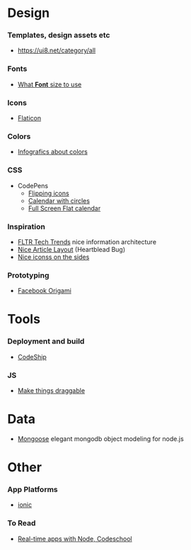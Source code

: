 # Design
### Templates, design assets etc
* https://ui8.net/category/all

### Fonts
* [What **Font** size to use](http://designforhackers.com/blog/font-sizes/?mc_cid=01af7ac1b8&mc_eid=ef4f1b24f0)

### Icons
* [Flaticon](http://www.flaticon.com/categories/sports/13)

### Colors
* [Infografics about colors](http://visual.ly/art-color-coordination?utm_source=twitter&utm_medium=social&utm_campaign=promo)

### CSS
* CodePens
  * [Flipping icons](http://codepen.io/llull/pen/znkFs)
  * [Calendar with circles](http://codepen.io/m412c0/pen/rClpv)
  * [Full Screen Flat calendar](http://codepen.io/rickyeckhardt/pen/EFgKj)

### Inspiration
* [FLTR Tech Trends](http://fltr.io/?left=true) nice information architecture
* [Nice Article Layout](http://heartbleed.com/) (Heartblead Bug)
* [Nice iconss on the sides](http://dataparis.io/#)

### Prototyping
* [Facebook Origami](http://facebook.github.io/origami/)

# Tools
### Deployment and build
* [CodeShip](https://codeship.com/pricing)

### JS
* [Make things draggable](https://github.com/desandro/draggabilly)


# Data
* [Mongoose](http://mongoosejs.com/) elegant mongodb object modeling for node.js

# Other
### App Platforms
* [ionic](http://ionicframework.com/getting-started/)

### To Read
* [Real-time apps with Node, Codeschool](https://www.codeschool.com/screencasts/soup-to-bits-real-time-web-with-node-js/)

